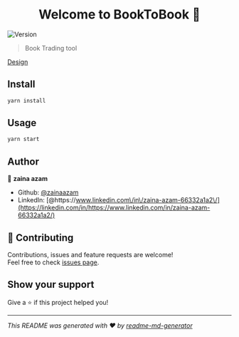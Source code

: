 <h1 align="center">Welcome to BookToBook 👋</h1>
<p>
  <img alt="Version" src="https://img.shields.io/badge/version-1.0-blue.svg?cacheSeconds=2592000" />
</p>

> Book Trading tool
> <p>
  [Design](https://www.figma.com/file/O7K7NhiC5kExSb0L37VmiJ/Book2Book?node-id=0%3A1)
</p>

## Install

```sh
yarn install
```

## Usage

```sh
yarn start
```

## Author

👤 **zaina azam**

- Github: [@zainaazam](https://github.com/zainaazam)
- LinkedIn: [@https:\/\/www.linkedin.com\/in\/zaina-azam-66332a1a2\/](https://linkedin.com/in/https://www.linkedin.com/in/zaina-azam-66332a1a2/)

## 🤝 Contributing

Contributions, issues and feature requests are welcome!<br />Feel free to check [issues page](https://github.com/zainaazam/BookToBook/issues).

## Show your support

Give a ⭐️ if this project helped you!

---

_This README was generated with ❤️ by [readme-md-generator](https://github.com/kefranabg/readme-md-generator)_
